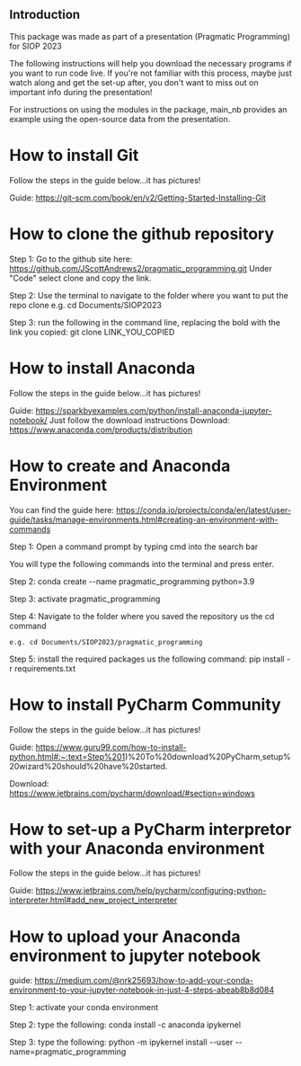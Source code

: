 ## Introduction
This package was made as part of a presentation (Pragmatic Programming) for SIOP 2023

The following instructions will help you download the necessary programs if you want to run code live. 
If you're not familiar with this process, maybe just watch along and get the set-up after, you don't want to miss out on important info during the presentation!

For instructions on using the modules in the package, main_nb provides an example using the open-source data from the presentation.

# How to install Git
Follow the steps in the guide below...it has pictures!

Guide: https://git-scm.com/book/en/v2/Getting-Started-Installing-Git


# How to clone the github repository
Step 1: Go to the github site here:  https://github.com/JScottAndrews2/pragmatic_programming.git
Under "Code" select clone and copy the link.

Step 2: Use the terminal to navigate to the folder where you want to put the repo clone
    e.g. cd Documents/SIOP2023

Step 3: run the following in the command line, replacing the bold with the link you copied: git clone LINK_YOU_COPIED


# How to install Anaconda 
Follow the steps in the guide below...it has pictures!

Guide: https://sparkbyexamples.com/python/install-anaconda-jupyter-notebook/
Just follow the download instructions
Download: https://www.anaconda.com/products/distribution

# How to create and Anaconda Environment

You can find the guide here: https://conda.io/projects/conda/en/latest/user-guide/tasks/manage-environments.html#creating-an-environment-with-commands

Step 1: Open a command prompt by typing cmd into the search bar

You will type the following commands into the terminal and press enter.

Step 2: conda create --name pragmatic_programming python=3.9

Step 3: activate pragmatic_programming

Step 4: Navigate to the folder where you saved the repository us the cd command

    e.g. cd Documents/SIOP2023/pragmatic_programming
    
Step 5: install the required packages us the following command: pip install -r requirements.txt

# How to install PyCharm Community 
Follow the steps in the guide below...it has pictures!

Guide: https://www.guru99.com/how-to-install-python.html#:~:text=Step%201)%20To%20download%20PyCharm,setup%20wizard%20should%20have%20started.

Download: https://www.jetbrains.com/pycharm/download/#section=windows

# How to set-up a PyCharm interpretor with your Anaconda environment
Follow the steps in the guide below...it has pictures!

Guide: https://www.jetbrains.com/help/pycharm/configuring-python-interpreter.html#add_new_project_interpreter

# How to upload your Anaconda environment to jupyter notebook
guide: https://medium.com/@nrk25693/how-to-add-your-conda-environment-to-your-jupyter-notebook-in-just-4-steps-abeab8b8d084

Step 1: activate your conda environment

Step 2: type the following: conda install -c anaconda ipykernel

Step 3: type the following: python -m ipykernel install --user --name=pragmatic_programming
